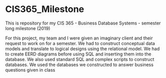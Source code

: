 # CIS365_Milestone

This is repository for my CIS 365 - Business Database Systems - semester long milestone (2019)


For this project, my team and I were given an imaginary client and their request to work on for a semester. 
We had to construct conceptual data models and translate to logical designs using the relational model.
We had to create EERD diagrams before using SQL and inserting them into the database.
We also used standard SQL and complex scripts to construct databases.
We used the databases we constructed to answer business questions given in class
